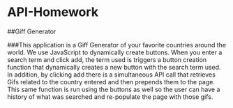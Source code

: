 # API-Homework

##Giff Generator

###This application is a Giff Generator of your favorite countries around the world. We use JavaScript to dynamically create buttons. When you enter a search term and click add, the term used is triggers a button creation function that dynamically creates a new button with the search term used. In addition, by clicking add there is a simultaneous API call that retrieves Gifs related to the country entered and then prepends them to the page. This same function is run using the buttons as well so the user can have a history of what was searched and re-populate the page with those gifs. 